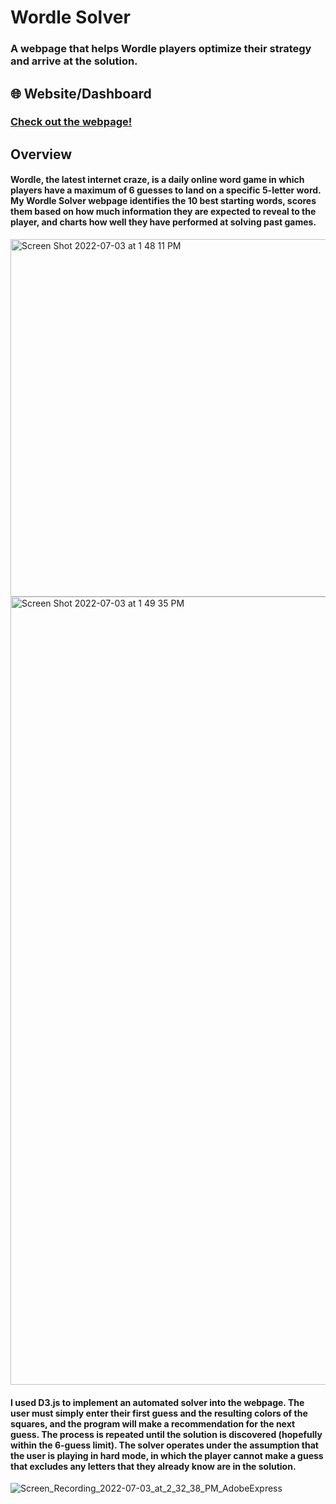 # Wordle Solver
### A webpage that helps Wordle players optimize their strategy and arrive at the solution.

## :globe_with_meridians: Website/Dashboard 
### [Check out the webpage!](https://steven-woodring.github.io/Wordle_Solver/)

## Overview
#### Wordle, the latest internet craze, is a daily online word game in which players have a maximum of 6 guesses to land on a specific 5-letter word. My Wordle Solver webpage identifies the 10 best starting words, scores them based on how much information they are expected to reveal to the player, and charts how well they have performed at solving past games.

<img width="572" alt="Screen Shot 2022-07-03 at 1 48 11 PM" src="https://user-images.githubusercontent.com/95303422/177051408-840e8dc9-3573-4975-8957-4f131030189b.png">

<img width="1261" alt="Screen Shot 2022-07-03 at 1 49 35 PM" src="https://user-images.githubusercontent.com/95303422/177051452-8cc7a385-035f-435e-847e-b04d88d22860.png">

#### I used D3.js to implement an automated solver into the webpage. The user must simply enter their first guess and the resulting colors of the squares, and the program will make a recommendation for the next guess. The process is repeated until the solution is discovered (hopefully within the 6-guess limit). The solver operates under the assumption that the user is playing in hard mode, in which the player cannot make a guess that excludes any letters that they already know are in the solution.

![Screen_Recording_2022-07-03_at_2_32_38_PM_AdobeExpress](https://user-images.githubusercontent.com/95303422/177064507-d707f659-e957-45b0-a1d5-f835444c0d90.gif)

